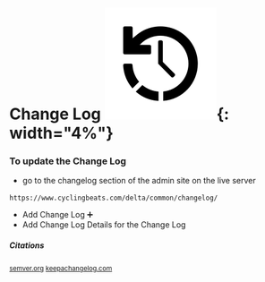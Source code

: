 # Change Log ![Change Log](../assets/icons/change_log.png){: width="4%"}  

### To update the Change Log
- go to the changelog section of the admin site on the live server
```url
https://www.cyclingbeats.com/delta/common/changelog/
```
- Add Change Log :heavy_plus_sign:
- Add Change Log Details for the Change Log

##### Citations
<small>
<a href="https://semver.org/" target="_blank">semver.org</a>  
<a href="https://keepachangelog.com/en/1.1.0/" target="_blank">keepachangelog.com</a>
</small>